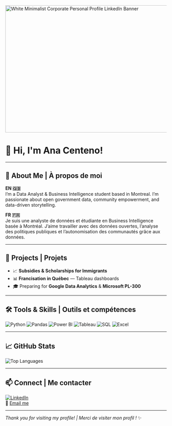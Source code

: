 


<img width="1584" height="396" alt="White Minimalist Corporate Personal Profile LinkedIn Banner" src="https://github.com/user-attachments/assets/eec96ec2-dd33-48ae-9a4f-8653fa66e970" />






# 👋 Hi, I'm Ana Centeno!

---

## 📌 About Me | À propos de moi

**EN 🇬🇧**  
I’m a Data Analyst & Business Intelligence student based in Montreal. I’m passionate about open government data, community empowerment, and data-driven storytelling.  

**FR 🇫🇷**  
Je suis une analyste de données et étudiante en Business Intelligence basée à Montréal. J’aime travailler avec des données ouvertes, l’analyse des politiques publiques et l’autonomisation des communautés grâce aux données.

---

## 🚀 Projects | Projets

- 📈 **Subsidies & Scholarships for Immigrants**  
- 📊 **Francisation in Québec** — Tableau dashboards
- 🎓 Preparing for **Google Data Analytics** & **Microsoft PL-300**

---

## 🛠️ Tools & Skills | Outils et compétences

![Python](https://img.shields.io/badge/Python-3776AB?style=flat&logo=python&logoColor=white)
![Pandas](https://img.shields.io/badge/Pandas-150458?style=flat&logo=pandas&logoColor=white)
![Power BI](https://img.shields.io/badge/Power%20BI-F2C811?style=flat&logo=powerbi&logoColor=black)
![Tableau](https://img.shields.io/badge/Tableau-E97627?style=flat&logo=tableau&logoColor=white)
![SQL](https://img.shields.io/badge/SQL-4479A1?style=flat&logo=MySQL&logoColor=white)
![Excel](https://img.shields.io/badge/Excel-217346?style=flat&logo=microsoft-excel&logoColor=white)

---

## 📈 GitHub Stats

 
![Top Languages](https://github-readme-stats.vercel.app/api/top-langs/?username=AnaCenteno-DA&layout=compact)

---

## 📫 Connect | Me contacter

[![LinkedIn](https://img.shields.io/badge/LinkedIn-blue?logo=linkedin&logoColor=white)](https://www.linkedin.com/in/ana-centeno-baltazar/)  
📧 [Email me](mailto:CentenoAj@outlook.com)

---

*Thank you for visiting my profile! | Merci de visiter mon profil !* ✨

